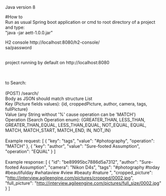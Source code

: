 Java version 8

#How to<br />
Run as usual Spring boot application or cmd to root directory of a project and type:<br />
"java -jar aett-1.0.0.jar"<br />

H2 console http://localhost:8080/h2-console/<br />
sa/password<br /><br />

project running by default on http://localhost:8080<br /><br />

<br />to Search:<br /><br />
(POST) /search/<br />
Body as JSON should match structure List<SearchCriteria> <br />
Key (Picture fields values): {id, croppedPicture, author, camera, tags, fullPicture}<br />
Value (any String without '%' cause operation can be 'MATCH')<br />
Operation (Search Operation enum): {GREATER_THAN,
                                        LESS_THAN,
                                        GREATER_THAN_EQUAL,
                                        LESS_THAN_EQUAL,
                                        NOT_EQUAL,
                                        EQUAL,
                                        MATCH,
                                        MATCH_START,
                                        MATCH_END,
                                        IN,
                                        NOT_IN}  <br /><br />
Example request:
[
    {
        "key": "tags",
        "value": "#photography",
        "operation": "MATCH"
    },
    {
        "key": "author",
        "value": "Sure-footed Assumption",
        "operation": "EQUAL"
    }
]
 <br /><br />
Example response:
[
    {
        "id": "be89995bc7886d5a7312",
        "author": "Sure-footed Assumption",
        "camera": "Nikon D4s",
        "tags": "#photography #today #beautifulday #whataview #view #beauty #nature ",
        "cropped_picture": "http://interview.agileengine.com/pictures/cropped/0002.jpg",
        "full_picture": "http://interview.agileengine.com/pictures/full_size/0002.jpg"
    }
]
